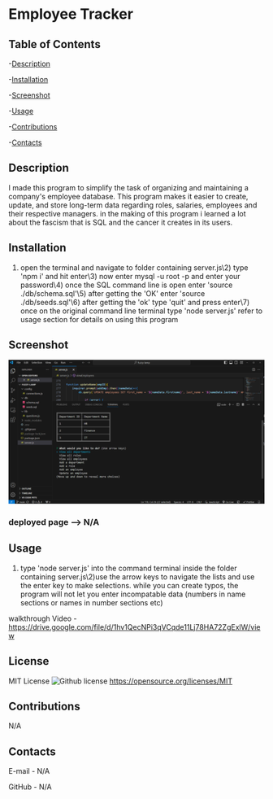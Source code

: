 # Employee Tracker

## Table of Contents

  -[Description](#description)

  -[Installation](#installation)

  -[Screenshot](#screenshot)

  -[Usage](#usage)

  -[Contributions](#contributions)

  -[Contacts](#contacts)

## Description

I made this program to simplify the task of organizing and maintaining a company's employee database. This program makes it easier to create, update, and store long-term data regarding roles, salaries, employees and their respective managers. in the making of this program i learned a lot about the fascism that is SQL and the cancer it creates in its users.

## Installation

1) open the terminal and navigate to folder containing server.js\2) type 'npm i' and hit enter\3) now enter mysql -u root -p and enter your password\4) once the SQL command line is open enter 'source ./db/schema.sql'\5) after getting the 'OK' enter 'source ./db/seeds.sql'\6) after getting the 'ok' type 'quit' and press enter\7) once on the original command line terminal type 'node server.js'  refer to usage section for details on using this program

## Screenshot

![Project Screenshot](images\scrnshot.jpg)
### deployed page --> N/A

## Usage

1) type 'node server.js' into the command terminal inside the folder containing server.js\2)use the arrow keys to navigate the lists and use the enter key to make selections. while you can create typos, the program will not let you enter incompatable data (numbers in name sections or names in number sections etc)

walkthrough Video - https://drive.google.com/file/d/1hv1QecNPi3qVCqde11Lj78HA72ZgExlW/view

## License

MIT License
![Github license](https://img.shields.io/badge/license-MIT-blue.svg)
https://opensource.org/licenses/MIT

## Contributions

N/A

## Contacts

E-mail - N/A

GitHub - N/A
